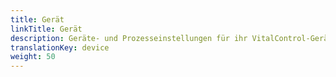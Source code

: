 ```yaml
---
title: Gerät
linkTitle: Gerät
description: Geräte- und Prozesseinstellungen für ihr VitalControl-Gerät
translationKey: device
weight: 50
---
```

